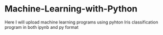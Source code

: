 # Machine-Learning-with-Python
Here I will upload machine learning programs using pyhton
Iris classification program in both ipynb and py format
